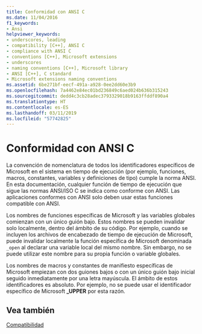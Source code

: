 ```yaml
---
title: Conformidad con ANSI C
ms.date: 11/04/2016
f1_keywords:
- Ansi
helpviewer_keywords:
- underscores, leading
- compatibility [C++], ANSI C
- compliance with ANSI C
- conventions [C++], Microsoft extensions
- underscores
- naming conventions [C++], Microsoft library
- ANSI [C++], C standard
- Microsoft extensions naming conventions
ms.assetid: 6be271bf-eecf-491a-a928-0ee2dd60e3b9
ms.openlocfilehash: 7a4462e84ec01bd236849c6aed024b636b315243
ms.sourcegitcommit: dedd4c3cb28adec3793329018b9163ffddf890a4
ms.translationtype: HT
ms.contentlocale: es-ES
ms.lasthandoff: 03/11/2019
ms.locfileid: "57742825"
---
```

# <a name="ansi-c-compliance"></a>Conformidad con ANSI C

La convención de nomenclatura de todos los identificadores específicos de Microsoft en el sistema en tiempo de ejecución (por ejemplo, funciones, macros, constantes, variables y definiciones de tipo) cumple la norma ANSI. En esta documentación, cualquier función de tiempo de ejecución que sigue las normas ANSI/ISO C se indica como conforme con ANSI. Las aplicaciones conformes con ANSI solo deben usar estas funciones compatible con ANSI.

Los nombres de funciones específicas de Microsoft y las variables globales comienzan con un único guión bajo. Estos nombres se pueden invalidar solo localmente, dentro del ámbito de su código. Por ejemplo, cuando se incluyen los archivos de encabezado de tiempo de ejecución de Microsoft, puede invalidar localmente la función específica de Microsoft denominada `_open` al declarar una variable local del mismo nombre. Sin embargo, no se puede utilizar este nombre para su propia función o variable globales.

Los nombres de macros y constantes de manifiesto específicas de Microsoft empiezan con dos guiones bajos o con un único guión bajo inicial seguido inmediatamente por una letra mayúscula. El ámbito de estos identificadores es absoluto. Por ejemplo, no se puede usar el identificador específico de Microsoft **_UPPER** por esta razón.

## <a name="see-also"></a>Vea también

[Compatibilidad](../c-runtime-library/compatibility.md)
